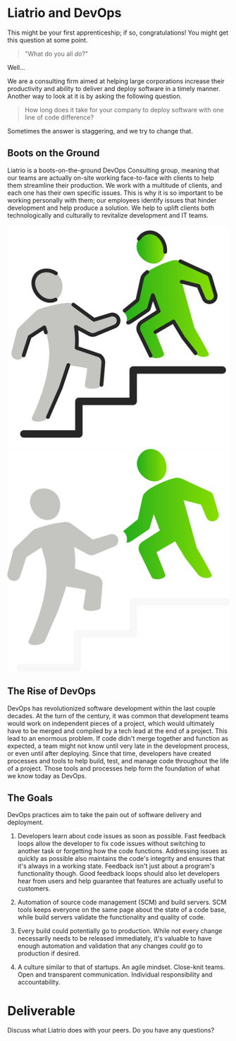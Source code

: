 # Liatrio and DevOps

This might be your first apprenticeship; if so, congratulations! You might get this question at some point.

> "What do you all _do_?"

Well...

We are a consulting firm aimed at helping large corporations increase their productivity and ability to deliver and deploy software in a timely manner. Another way to look at it is by asking the following question.

> How long does it take for your company to deploy software with one line of code difference?

Sometimes the answer is staggering, and we try to change that.

## Boots on the Ground

Liatrio is a boots-on-the-ground DevOps Consulting group, meaning that our teams are actually on-site working face-to-face with clients to help them streamline their production. We work with a multitude of clients, and each one has their own specific issues. This is why it is so important to be working personally with them; our employees identify issues that hinder development and help produce a solution. We help to uplift clients both technologically and culturally to revitalize development and IT teams.

![](img1/consulting_light.svg ':size=150x150 :class=light-mode-icon')
![](img1/consulting_dark.svg ':size=150x150 :class=dark-mode-icon')

## The Rise of DevOps

DevOps has revolutionized software development within the last couple decades. At the turn of the century, it was common that development teams would work on independent pieces of a project, which would ultimately have to be merged and compiled by a tech lead at the end of a project. This lead to an enormous problem. If code didn't merge together and function as expected, a team might not know until very late in the development process, or even until after deploying. Since that time, developers have created processes and tools to help build, test, and manage code throughout the life of a project. Those tools and processes help form the foundation of what we know today as DevOps.

## The Goals
DevOps practices aim to take the pain out of software delivery and deployment.

1) Developers learn about code issues as soon as possible. Fast feedback loops allow the developer to fix code issues without switching to another task or forgetting how the code functions. Addressing issues as quickly as possible also maintains the code's integrity and ensures that it's always in a working state. Feedback isn't just about a program's functionality though. Good feedback loops should also let developers hear from users and help guarantee that features are actually useful to customers.

2) Automation of source code management (SCM) and build servers. SCM tools keeps everyone on the same page about the state of a code base, while build servers validate the functionality and quality of code.

3) Every build could potentially go to production. While not every change necessarily needs to be released immediately, it's valuable to have enough automation and validation that any changes _could_ go to production if desired.

4) A culture similar to that of startups. An agile mindset. Close-knit teams. Open and transparent communication. Individual responsibility and accountability.

# Deliverable

Discuss what Liatrio does with your peers. Do you have any questions?
